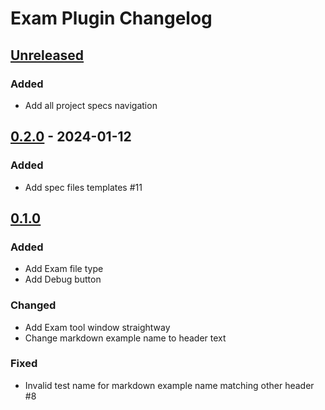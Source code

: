 <!-- Keep a Changelog guide -> https://keepachangelog.com -->

# Exam Plugin Changelog

## [Unreleased]

### Added

- Add all project specs navigation

## [0.2.0] - 2024-01-12

### Added

- Add spec files templates #11

## [0.1.0]

### Added

- Add Exam file type
- Add Debug button

### Changed

- Add Exam tool window straightway
- Change markdown example name to header text

### Fixed

- Invalid test name for markdown example name matching other header #8

[Unreleased]: https://github.com/MetallFoX/ExamPlugin/compare/v0.2.0...HEAD
[0.2.0]: https://github.com/MetallFoX/ExamPlugin/compare/v0.1.0...v0.2.0
[0.1.0]: https://github.com/MetallFoX/ExamPlugin/commits/v0.1.0
